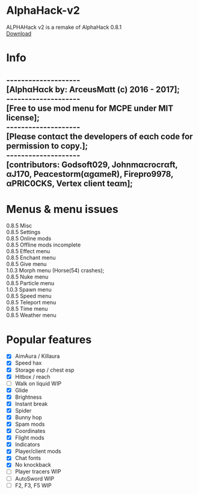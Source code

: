 # AlphaHack-v2
ALPHAHack v2 is a remake of AlphaHack 0.8.1
<br>
[Download](https://arceusmatt.github.io/AlphaHack)
<br>
# Info
--------------------<br>
[AlphαHαck by: ArceusMαtt (c) 2016 - 2017];<br>
--------------------<br>
[Free to use mod menu for MCPE under MIT license];<br>
--------------------<br>
[Pleαse contαct the developers of eαch code for permission to copy.];<br/>
--------------------<br>
[contributors: Godsoft029, Johnmαcrocrαft, αJ170, Peαcestorm(αgαmeR), Firepro9978, αPRIC0CKS, Vertex client teαm];<br>
--------------------
# Menus &amp; menu issues
0.8.5 Misc<br>
0.8.5 Settings<br>
0.8.5 Online mods<br>
0.8.5 Offline mods incomplete<br>
0.8.5 Effect menu<br>
0.8.5 Enchant menu<br>
0.8.5 Give menu<br>
1.0.3 Morph menu (Horse(54) crashes);<br>
0.8.5 Nuke menu<br>
0.8.5 Particle menu<br>
1.0.3 Spawn menu<br>
0.8.5 Speed menu<br>
0.8.5 Teleport menu<br>
0.8.5 Time menu<br>
0.8.5 Weather menu<br>
# Popular features
- [x] AimAura / Killaura
- [x] Speed hax
- [x] Storage esp / chest esp
- [x] Hitbox / reach
- [ ] Walk on liquid WIP
- [x] Glide
- [x] Brightness
- [x] Instant break
- [x] Spider
- [x] Bunny hop
- [x] Spam mods
- [x] Coordinates
- [x] Flight mods
- [x] Indicators
- [x] Player/client mods
- [x] Chat fonts
- [x] No knockback
- [ ] Player tracers WIP
- [ ] AutoSword WIP
- [ ] F2, F3, F5 WIP

